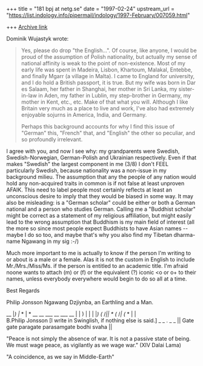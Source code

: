 +++
title = "181 bpj at netg.se"
date = "1997-02-24"
upstream_url = "https://list.indology.info/pipermail/indology/1997-February/007059.html"

+++
[Archive link](https://list.indology.info/pipermail/indology/1997-February/007059.html)

Dominik Wujastyk wrote:

>Yes, please do drop "the English...".  Of course, like anyone, I would be
>proud of the assumption of Polish nationality, but actually my sense of
>national affinity is weak to the point of non-existence.  Most of my early
>life was spent in Madeira, Lisbon, Khartoum, Malakal, Entebbe, and finally
>Mgarr (a village in Malta).  I came to England for university, and I do
>hold a British passport, it is true.  But my wife was born in Dar es
>Salaam, her father in Shanghai, her mother in Sri Lanka, my sister-in-law
>in Aden, my father in Lublin, my step-brother in Germany, my mother in
>Kent, etc., etc.  Make of that what you will.  Although I like Britain
>very much as a place to live and work, I've also had extremely enjoyable
>sojurns in America, India, and Germany.
>
>Perhaps this background accounts for why I find this issue of "German"
>this, "French" that, and "English" the other so peculiar, and so
>profoundly irrelevant.

I agree with you, and now I see why: my grandparents were Swedish,
Swedish-Norwegian, German-Polish and Ukrainian respectively. Even if that
makes "Swedish" the largest component in me (3/8) I don't FEEL particularly
Swedish, because nationality was a non-issue in my background milieu. The
assumption that any the people of any nation would hold any non-acquired
traits in common is if not false at least unproven AFAIK. This need to
label people most certainly reflects at least an unconscious desire to
imply that they would be biased in some way. It may also be misleading: is
a "German scholar" could be either or both a German national and a person
who studies German. Calling me a "Buddhist scholar" might be correct as a
statement of my religious affiliation, but might easily lead to the wrong
assumption that Buddhism is my main field of interest (all the more so
since most people expect Buddhists to have Asian names -- maybe I do so
too, and maybe that's why you also find my Tibetan dharma-name Ngawang in
my sig :-/)

Much more important to me is actually to know if the person I'm writing to
or about is a male or a female. Alas it is not the custom in English to
include Mr./Mrs./Miss/Ms. if the person is entitled to an academic title.
I'm afraid noone wants to attach (m) or (f) or the equivalent (?) iconic <o
or o+ to their names, unless everybody everywhere would begin to do so all
at a time.

Best Regards

Philip Jonsson Ngawang Dzjiynba, an Earthling and a Man.


__
|_) |_  * | * __       __  ___   __ ___ __
|   | ) | | | |_)      (_ /_|| * (_ /_| (_ *
              |              |     \
B.Philip Jonsson <bpj at netg.se>
[I write in Swinglish, if nothing else is said.]
              _        _    .             _ _
|| Gate gate paragate parasamgate bodhi svaha ||

"Peace is not simply the absence of war.
It is not a passive state of being.
We must wage peace, as vigilantly as we wage war."
(XIV Dalai Lama)

"A coincidence, as we say in Middle-Earth"






